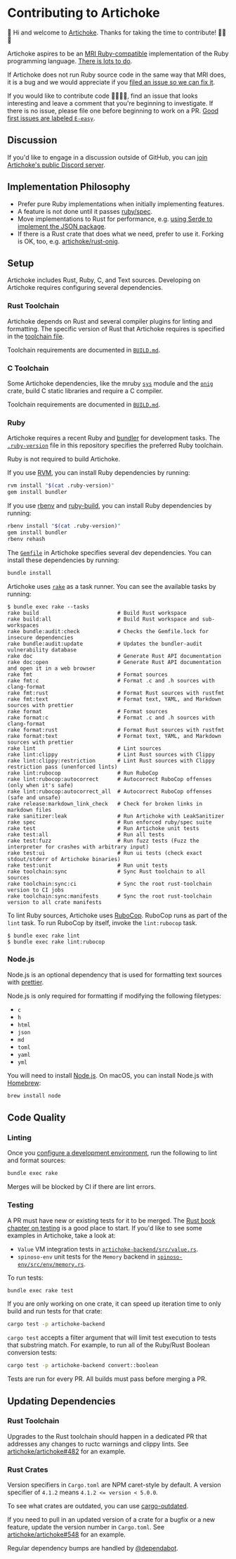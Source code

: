 # Contributing to Artichoke

👋 Hi and welcome to [Artichoke]. Thanks for taking the time to contribute!
💪💎🙌

Artichoke aspires to be an [MRI Ruby-compatible][mri-target] implementation of
the Ruby programming language. [There is lots to do].

[mri-target]:
  https://github.com/artichoke/artichoke/blob/trunk/RUBYSPEC.md#mri-target

If Artichoke does not run Ruby source code in the same way that MRI does, it is
a bug and we would appreciate if you [filed an issue so we can fix it].

If you would like to contribute code 👩‍💻👨‍💻, find an issue that looks interesting
and leave a comment that you're beginning to investigate. If there is no issue,
please file one before beginning to work on a PR. [Good first issues are labeled
`E-easy`].

## Discussion

If you'd like to engage in a discussion outside of GitHub, you can [join
Artichoke's public Discord server].

## Implementation Philosophy

- Prefer pure Ruby implementations when initially implementing features.
- A feature is not done until it passes [ruby/spec](RUBYSPEC.md).
- Move implementations to Rust for performance, e.g. [using Serde to implement
  the JSON package].
- If there is a Rust crate that does what we need, prefer to use it. Forking is
  OK, too, e.g. [artichoke/rust-onig].

## Setup

Artichoke includes Rust, Ruby, C, and Text sources. Developing on Artichoke
requires configuring several dependencies.

### Rust Toolchain

Artichoke depends on Rust and several compiler plugins for linting and
formatting. The specific version of Rust that Artichoke requires is specified in
the [toolchain file](rust-toolchain).

Toolchain requirements are documented in [`BUILD.md`](BUILD.md#rust-toolchain).

### C Toolchain

Some Artichoke dependencies, like the mruby [`sys`] module and the [`onig`]
crate, build C static libraries and require a C compiler.

Toolchain requirements are documented in [`BUILD.md`](BUILD.md#c-toolchain).

### Ruby

Artichoke requires a recent Ruby and [bundler] for development tasks. The
[`.ruby-version`](.ruby-version) file in this repository specifies the preferred
Ruby toolchain.

Ruby is not required to build Artichoke.

If you use [RVM], you can install Ruby dependencies by running:

```sh
rvm install "$(cat .ruby-version)"
gem install bundler
```

If you use [rbenv] and [ruby-build], you can install Ruby dependencies by
running:

```sh
rbenv install "$(cat .ruby-version)"
gem install bundler
rbenv rehash
```

The [`Gemfile`](Gemfile) in Artichoke specifies several dev dependencies. You
can install these dependencies by running:

```sh
bundle install
```

[rvm]: https://rvm.io/
[rbenv]: https://github.com/rbenv/rbenv
[ruby-build]: https://github.com/rbenv/ruby-build

Artichoke uses [`rake`](Rakefile) as a task runner. You can see the available
tasks by running:

```console
$ bundle exec rake --tasks
rake build                         # Build Rust workspace
rake build:all                     # Build Rust workspace and sub-workspaces
rake bundle:audit:check            # Checks the Gemfile.lock for insecure dependencies
rake bundle:audit:update           # Updates the bundler-audit vulnerability database
rake doc                           # Generate Rust API documentation
rake doc:open                      # Generate Rust API documentation and open it in a web browser
rake fmt                           # Format sources
rake fmt:c                         # Format .c and .h sources with clang-format
rake fmt:rust                      # Format Rust sources with rustfmt
rake fmt:text                      # Format text, YAML, and Markdown sources with prettier
rake format                        # Format sources
rake format:c                      # Format .c and .h sources with clang-format
rake format:rust                   # Format Rust sources with rustfmt
rake format:text                   # Format text, YAML, and Markdown sources with prettier
rake lint                          # Lint sources
rake lint:clippy                   # Lint Rust sources with Clippy
rake lint:clippy:restriction       # Lint Rust sources with Clippy restriction pass (unenforced lints)
rake lint:rubocop                  # Run RuboCop
rake lint:rubocop:autocorrect      # Autocorrect RuboCop offenses (only when it's safe)
rake lint:rubocop:autocorrect_all  # Autocorrect RuboCop offenses (safe and unsafe)
rake release:markdown_link_check   # Check for broken links in markdown files
rake sanitizer:leak                # Run Artichoke with LeakSanitizer
rake spec                          # Run enforced ruby/spec suite
rake test                          # Run Artichoke unit tests
rake test:all                      # Run all tests
rake test:fuzz                     # Run fuzz tests (Fuzz the interpreter for crashes with arbitrary input)
rake test:ui                       # Run ui tests (check exact stdout/stderr of Artichoke binaries)
rake test:unit                     # Run unit tests
rake toolchain:sync                # Sync Rust toolchain to all sources
rake toolchain:sync:ci             # Sync the root rust-toolchain version to CI jobs
rake toolchain:sync:manifests      # Sync the root rust-toolchain version to all crate manifests
```

To lint Ruby sources, Artichoke uses [RuboCop]. RuboCop runs as part of the
`lint` task. To run RuboCop by itself, invoke the `lint:rubocop` task.

```console
$ bundle exec rake lint
$ bundle exec rake lint:rubocop
```

### Node.js

Node.js is an optional dependency that is used for formatting text sources with
[prettier].

Node.js is only required for formatting if modifying the following filetypes:

- `c`
- `h`
- `html`
- `json`
- `md`
- `toml`
- `yaml`
- `yml`

You will need to install [Node.js]. On macOS, you can install Node.js with
[Homebrew]:

```sh
brew install node
```

## Code Quality

### Linting

Once you [configure a development environment](#setup), run the following to
lint and format sources:

```sh
bundle exec rake
```

Merges will be blocked by CI if there are lint errors.

### Testing

A PR must have new or existing tests for it to be merged. The [Rust book chapter
on testing] is a good place to start. If you'd like to see some examples in
Artichoke, take a look at:

- `Value` VM integration tests in [`artichoke-backend/src/value.rs`].
- `spinoso-env` unit tests for the `Memory` backend in
  [`spinoso-env/src/env/memory.rs`].

To run tests:

```sh
bundle exec rake test
```

If you are only working on one crate, it can speed up iteration time to only
build and run tests for that crate:

```sh
cargo test -p artichoke-backend
```

`cargo test` accepts a filter argument that will limit test execution to tests
that substring match. For example, to run all of the Ruby/Rust Boolean
conversion tests:

```sh
cargo test -p artichoke-backend convert::boolean
```

Tests are run for every PR. All builds must pass before merging a PR.

## Updating Dependencies

### Rust Toolchain

Upgrades to the Rust toolchain should happen in a dedicated PR that addresses
any changes to ructc warnings and clippy lints. See [artichoke/artichoke#482]
for an example.

### Rust Crates

Version specifiers in `Cargo.toml` are NPM caret-style by default. A version
specifier of `4.1.2` means `4.1.2 <= version < 5.0.0`.

To see what crates are outdated, you can use [cargo-outdated].

If you need to pull in an updated version of a crate for a bugfix or a new
feature, update the version number in `Cargo.toml`. See
[artichoke/artichoke#548] for an example.

Regular dependency bumps are handled by [@dependabot].

[artichoke]: https://github.com/artichoke
[there is lots to do]: https://github.com/artichoke/artichoke/issues
[filed an issue so we can fix it]:
  https://github.com/artichoke/artichoke/issues/new
[good first issues are labeled `e-easy`]:
  https://github.com/artichoke/artichoke/labels/E-easy
[join artichoke's public discord server]: https://discord.gg/QCe2tp2
[using serde to implement the json package]:
  https://github.com/artichoke/artichoke/issues/77
[artichoke/rust-onig]:
  https://github.com/artichoke/rust-onig/tree/artichoke-vendor
[`sys`]: artichoke-backend/src/sys
[`onig`]: https://crates.io/crates/onig
[bundler]: https://bundler.io/
[rubocop]: https://github.com/rubocop-hq/rubocop
[prettier]: https://prettier.io/
[node.js]: https://nodejs.org/en/download/package-manager/
[homebrew]: https://docs.brew.sh/Installation
[rust book chapter on testing]:
  https://doc.rust-lang.org/book/ch11-00-testing.html
[`artichoke-backend/src/value.rs`]: artichoke-backend/src/value.rs
[`spinoso-env/src/env/memory.rs`]: spinoso-env/src/env/memory.rs
[artichoke/artichoke#482]: https://github.com/artichoke/artichoke/pull/482
[cargo-outdated]: https://github.com/kbknapp/cargo-outdated
[artichoke/artichoke#548]: https://github.com/artichoke/artichoke/pull/548
[@dependabot]: https://dependabot.com/
